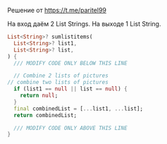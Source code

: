 
Решение от https://t.me/paritel99

На вход даём 2 List Strings. На выходе 1 List String.
```dart
List<String>? sumlistitems(
  List<String>? list1,
  List<String>? list,
) {
  /// MODIFY CODE ONLY BELOW THIS LINE

  // Combine 2 lists of pictures
// combine two lists of pictures
  if (list1 == null || list == null) {
    return null;
  }
  final combinedList = [...list1, ...list];
  return combinedList;

  /// MODIFY CODE ONLY ABOVE THIS LINE
}
```

